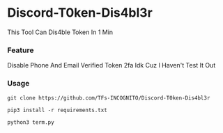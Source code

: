 # Discord-T0ken-Dis4bl3r
This Tool Can Dis4ble Token In 1 Min 

### Feature
Disable Phone And Email Verified Token
2fa Idk Cuz I Haven't Test It Out

### Usage
```git clone https://github.com/TFs-INCOGNITO/Discord-T0ken-Dis4bl3r```

```pip3 install -r requirements.txt```

```python3 term.py```
